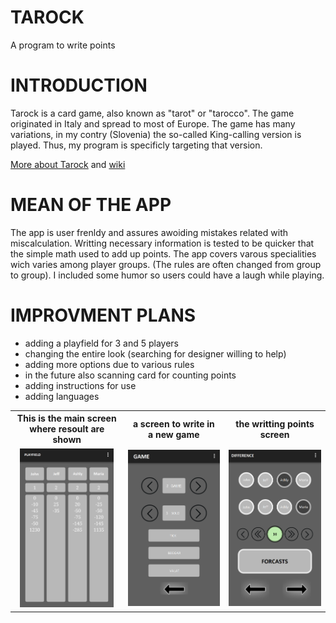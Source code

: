 # TAROCK
A program to write points

# INTRODUCTION

Tarock is a card game, also known as "tarot" or "tarocco". The game originated in Italy and spread to most of Europe.
The game has many variations, in my contry (Slovenia) the so-called King-calling version is played. Thus, my program is 
specificly targeting that version.

[More about Tarock](http://www.ebepe.com/html/tarock_e.html) and [wiki](https://en.wikipedia.org/wiki/Tarot_card_games)

# MEAN OF THE APP

The app is user frenldy and assures awoiding mistakes related with miscalculation. Writting necessary information is
tested to be quicker that the simple math used to add up points. The app covers varous specialities wich varies among player groups.
(The rules are often changed from group to group). I included some humor so users could have a laugh while playing. 

<table style="width:100%">
  <tr>
    <th>This is the main screen<br>where resoult are shown</th>
    <th>a screen to write in<br>a new game</th>
    <th>the writting points<br>screen</th>
  </tr>
  <tr>
    <td align="center"><img src="https://github.com/mk6614/Tarock/blob/master/razpredelnica.png?raw=true" width="150" hight="300" /></td>
    <td align="center"><img src="https://github.com/mk6614/Tarock/blob/master/izbira_igre.png?raw=true" width="150" hight="300"/></td>
    <td align="center"><img src="https://github.com/mk6614/Tarock/blob/master/izbira-igre.png?raw=true" width="150" hight="300"/></td>
  </tr>


# IMPROVMENT PLANS

* adding a playfield for 3 and 5 players
* changing the entire look (searching for designer willing to help)
* adding more options due to various rules
* in the future also scanning card for counting points
* adding instructions for use
* adding languages
